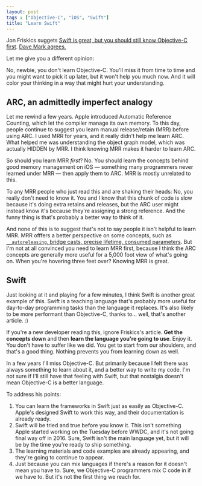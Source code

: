 ```yaml
---
layout: post
tags : ["Objective-C", "iOS", "Swift"]
title: "Learn Swift"
---
```


Jon Friskics suggets [Swift is great, but you should still know Objective-C first](http://venturebeat.com/2014/06/07/swift-is-great-but-you-should-still-know-objective-c-first/). [Dave Mark agrees.](http://www.loopinsight.com/2014/06/09/swift-is-great-but-you-should-still-know-objective-c-first/)

Let me give you a different opinion:

No, newbie, you don't learn Objective-C. You'll miss it from time to time and you might want to pick it up later, but it won't help you much now. And it will color your thinking in a way that might hurt your understanding.

## ARC, an admittedly imperfect analogy

Let me rewind a few years. Apple introduced Automatic Reference Counting, which let the compiler manage its own memory. To this day, people continue to suggest you learn manual release/retain (MRR) before using ARC. I used MRR for years, and it really didn't help me learn ARC. What helped me was understanding the object graph model, which was actually HIDDEN by MRR. I think knowing MRR makes it harder to learn ARC.

So should you learn MRR *first*? No. You should learn the concepts behind good memory management on iOS — something many programmers never learned under MRR — then apply them to ARC. MRR is mostly unrelated to this.

To any MRR people who just read this and are shaking their heads: No, you really don't need to know it. You and I know that this chunk of code is slow because it's doing extra retains and releases, but the ARC user might instead know it's because they're assigning a strong reference. And the funny thing is that's probably a better way to think of it.

And none of this is to suggest that's not to say people it isn't helpful to learn MRR. MRR offfers a better perspective on some concepts, such as [`__autoreleasing`, bridge casts, precise lifetime, consumed parameters](https://alpha.app.net/jws/post/32225169). But I'm not at all convinced you need to learn MRR first, because I think the ARC concepts are generally more useful for a 5,000 foot view of what's going on. When you're hovering three feet over? Knowing MRR is great.

## Swift

Just looking at it and playing for a few minutes, I think Swift is another great example of this. Swift is a teaching language that's probably more useful for day-to-day programming tasks than the language it replaces. It's also likely to be more performant than Objective-C, thanks to… well, that's another article. :)

If you're a new developer reading this, ignore Friskics's article. **Get the concepts down** and then **learn the language you're going to use**. Enjoy it. You don't have to suffer like we did. You get to start from our shoulders, and that's a good thing. Nothing prevents you from learning down as well.

In a few years I'll miss Objective-C. But primarily because I felt there was always something to learn about it, and a better way to write my code. I'm not sure if I'll still have that feeling with Swift, but that nostalgia doesn't mean Objective-C is a better language.

To address his points:

1. You can learn the frameworks in Swift just as easily as Objective-C. Apple's designed Swift to work this way, and their documentation is already ready.
2. Swift will be tried and true before you know it. This isn't something Apple started working on the Tuesday before WWDC, and it's not going final way off in 2016. Sure, Swift isn't the main language yet, but it will be by the time you're ready to ship something.
3. The learning materials and code examples are already appearing, and they're going to continue to appear.
4. Just because you can mix languages if there's a reason for it doesn't mean you have to. Sure, we Objective-C programmers mix C code in if we have to. But it's not the first thing we reach for.
